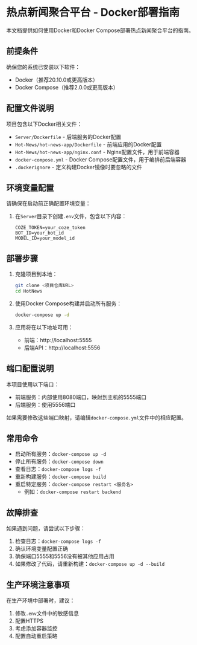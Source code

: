 # 热点新闻聚合平台 - Docker部署指南

本文档提供如何使用Docker和Docker Compose部署热点新闻聚合平台的指南。

## 前提条件

确保您的系统已安装以下软件：

- Docker（推荐20.10.0或更高版本）
- Docker Compose（推荐2.0.0或更高版本）

## 配置文件说明

项目包含以下Docker相关文件：

- `Server/Dockerfile` - 后端服务的Docker配置
- `Hot-News/hot-news-app/Dockerfile` - 前端应用的Docker配置
- `Hot-News/hot-news-app/nginx.conf` - Nginx配置文件，用于前端容器
- `docker-compose.yml` - Docker Compose配置文件，用于编排前后端容器
- `.dockerignore` - 定义构建Docker镜像时要忽略的文件

## 环境变量配置

请确保在启动前正确配置环境变量：

1. 在`Server`目录下创建`.env`文件，包含以下内容：
   ```
   COZE_TOKEN=your_coze_token
   BOT_ID=your_bot_id
   MODEL_ID=your_model_id
   ```

## 部署步骤

1. 克隆项目到本地：
   ```bash
   git clone <项目仓库URL>
   cd HotNews
   ```

2. 使用Docker Compose构建并启动所有服务：
   ```bash
   docker-compose up -d
   ```

3. 应用将在以下地址可用：
   - 前端：http://localhost:5555
   - 后端API：http://localhost:5556

## 端口配置说明

本项目使用以下端口：
- 前端服务：内部使用8080端口，映射到主机的5555端口
- 后端服务：使用5556端口

如果需要修改这些端口映射，请编辑`docker-compose.yml`文件中的相应配置。

## 常用命令

- 启动所有服务：`docker-compose up -d`
- 停止所有服务：`docker-compose down`
- 查看日志：`docker-compose logs -f`
- 重新构建服务：`docker-compose build`
- 重启特定服务：`docker-compose restart <服务名>`
  - 例如：`docker-compose restart backend`

## 故障排查

如果遇到问题，请尝试以下步骤：

1. 检查日志：`docker-compose logs -f`
2. 确认环境变量配置正确
3. 确保端口5555和5556没有被其他应用占用
4. 如果修改了代码，请重新构建：`docker-compose up -d --build`

## 生产环境注意事项

在生产环境中部署时，建议：

1. 修改`.env`文件中的敏感信息
2. 配置HTTPS
3. 考虑添加容器监控
4. 配置自动重启策略 